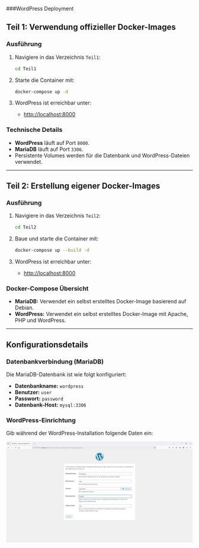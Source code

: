 ###WordPress Deployment
## **Teil 1: Verwendung offizieller Docker-Images**

### Ausführung
1. Navigiere in das Verzeichnis `Teil1`:
   ```bash
   cd Teil1
   ```

2. Starte die Container mit:
   ```bash
   docker-compose up -d
   ```

3. WordPress ist erreichbar unter:
   - [http://localhost:8000](http://localhost:8000)

### Technische Details
- **WordPress** läuft auf Port `8000`.
- **MariaDB** läuft auf Port `3306`.
- Persistente Volumes werden für die Datenbank und WordPress-Dateien verwendet.

---

## **Teil 2: Erstellung eigener Docker-Images**

### Ausführung
1. Navigiere in das Verzeichnis `Teil2`:
   ```bash
   cd Teil2
   ```

2. Baue und starte die Container mit:
   ```bash
   docker-compose up --build -d
   ```

3. WordPress ist erreichbar unter:
   - [http://localhost:8000](http://localhost:8000)

### Docker-Compose Übersicht
- **MariaDB:** Verwendet ein selbst erstelltes Docker-Image basierend auf Debian.
- **WordPress:** Verwendet ein selbst erstelltes Docker-Image mit Apache, PHP und WordPress.

---

## **Konfigurationsdetails**

### Datenbankverbindung (MariaDB)
Die MariaDB-Datenbank ist wie folgt konfiguriert:
- **Datenbankname:** `wordpress`
- **Benutzer:** `user`
- **Passwort:** `password`
- **Datenbank-Host:** `mysql:3306`

### WordPress-Einrichtung
Gib während der WordPress-Installation folgende Daten ein:

![WordPress Einrichtung](./Images/Login.PNG)
